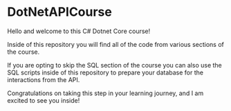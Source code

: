 # DotNetAPICourse

Hello and welcome to this C# Dotnet Core course!

Inside of this repository you will find all of the code from various sections of the course.

If you are opting to skip the SQL section of the course you can also use the SQL scripts inside of this repository to prepare your database for the interactions from the API.

Congratulations on taking this step in your learning journey, and I am excited to see you inside!

